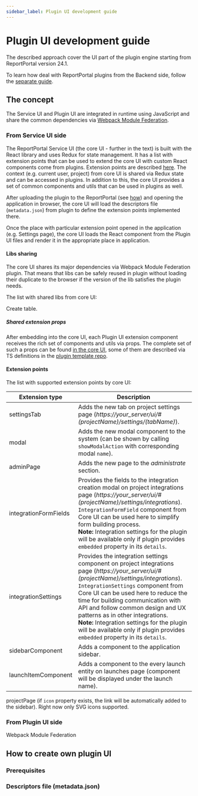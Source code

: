 ```yaml
---
sidebar_label: Plugin UI development guide
---
```


# Plugin UI development guide

The described approach cover the UI part of the plugin engine starting from ReportPortal version 24.1.

To learn how deal with ReportPortal plugins from the Backend side, follow the [separate guide](./PluginAPIDevelopersGuide.mdx). 

## The concept

The Service UI and Plugin UI are integrated in runtime using JavaScript and share the common dependencies via [Webpack Module Federation](https://webpack.js.org/concepts/module-federation/).

### From Service UI side

The ReportPortal Service UI (the core UI - further in the text) is built with the React library and uses Redux for state management.
It has a list with extension points that can be used to extend the core UI with custom React components come from plugins. Extension points are described [here](#).
The context (e.g. current user, project) from core UI is shared via Redux state and can be accessed in plugins. In addition to this, the core UI provides a set of common components and utils that can be used in plugins as well.

After uploading the plugin to the ReportPortal (see [how](#)) and opening the application in browser, the core UI will load the descriptors file (`metadata.json`) from plugin to define the extension points implemented there.

Once the place with particular extension point opened in the application (e.g. Settings page), the core UI loads the React component from the Plugin UI files and render it in the appropriate place in application.

#### Libs sharing

The core UI shares its major dependencies via Webpack Module Federation plugin.
That means that libs can be safely reused in plugin without loading their duplicate to the browser if the version of the lib satisfies the plugin needs.

The list with shared libs from core UI:

Create table.

##### Shared extension props

After embedding into the core UI, each Plugin UI extension component receives the rich set of components and utils via props.
The complete set of such a props can be found [in the core UI](https://github.com/reportportal/service-ui/blob/develop/app/src/controllers/plugins/uiExtensions/createImportProps.js), some of them are described via TS definitions in the [plugin template repo](https://github.com/reportportal/plugin-template/tree/main/plugin/ui/src/types/extensionProps).

#### Extension points

The list with supported extension points by core UI:

| Extension type        | Description                                                                                                                                                                                                                                                                                                                                                                                                                                                              |
| --------------------- |--------------------------------------------------------------------------------------------------------------------------------------------------------------------------------------------------------------------------------------------------------------------------------------------------------------------------------------------------------------------------------------------------------------------------------------------------------------------------|
| settingsTab           | Adds the new tab on project settings page (_https://your_server/ui/#(projectName)/settings/(tabName)_).                                                                                                                                                                                                                                                                                                                                                                  |
| modal                 | Adds the new modal component to the system (can be shown by calling `showModalAction` with corresponding modal `name`).                                                                                                                                                                                                                                                                                                                                                  |
| adminPage             | Adds the new page to the _administrate_ section.                                                                                                                                                                                                                                                                                                                                                                                                                         |
| integrationFormFields | Provides the fields to the integration creation modal on project integrations page (_https://your_server/ui/#(projectName)/settings/integrations_).<br/>`IntegrationFormField` component from Core UI can be used here to simplify form building process.<br/>**Note:** Integration settings for the plugin will be available only if plugin provides `embedded` property in its `details`.                                                                              |
| integrationSettings   | Provides the integration settings component on project integrations page (_https://your_server/ui/#(projectName)/settings/integrations_).<br/> `IntegrationSettings` component from Core UI can be used here to reduce the time for building communication with API and follow common design and UX patterns as in other integrations.<br/>**Note:** Integration settings for the plugin will be available only if plugin provides `embedded` property in its `details`. |
| sidebarComponent      | Adds a component to the application sidebar.                                                                                                                                                                                                                                                                                                                                                                                                                             |
| launchItemComponent   | Adds a component to the every launch entity on launches page (component will be displayed under the launch name).                                                                                                                                                                                                                                                                                                                                                        |

projectPage (if `icon` property exists, the link will be automatically added to the sidebar). Right now only SVG icons supported.

### From Plugin UI side

Webpack Module Federation

## How to create own plugin UI

### Prerequisites

### Descriptors file (metadata.json)
